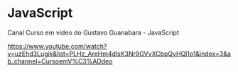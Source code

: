 # JavaScript
 Canal Curso em vídeo do Gustavo Guanabara - JavaScript
 
 https://www.youtube.com/watch?v=uzEhd3Lugik&list=PLHz_AreHm4dlsK3Nr9GVvXCbpQyHQl1o1&index=3&ab_channel=CursoemV%C3%ADdeo
